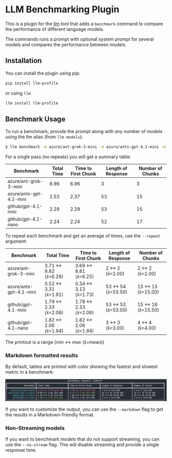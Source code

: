 # LLM Benchmarking Plugin

This is a plugin for the [llm](https://llm.datasette.io) tool that adds a `benchmark` command to compare the performance of different language models.

The commands runs a prompt with optional system prompt for several models and compares the performance between models.

## Installation

You can install the plugin using pip:

```bash
pip install llm-profile
```

or using `llm`

```bash
llm install llm-profile
```

## Benchmark Usage

To run a benchmark, provide the prompt along with any number of models using the llm alias (from `llm models`):

```bash
$ llm benchmark -m azure/ant-grok-3-mini -m azure/ants-gpt-4.1-mini -m github/gpt-4.1-mini -m github/gpt-4.1-nano -s "Respond in emoji" "Give me a friendly hello message" --markdown
```

For a single pass (no repeats) you will get a summary table:


|               Benchmark | Total Time      | Time to First Chunk | Length of Response | Number of Chunks |
|-------------------------|-----------------|---------------------|--------------------|------------------|
|   azure/ant-grok-3-mini | 6.96            | 6.96                | 3                  | 3                |
| azure/ants-gpt-4.1-mini | 2.53            | 2.37                | 53                 | 15               |
|     github/gpt-4.1-mini | 2.29            | 2.29                | 53                 | 15               |
|     github/gpt-4.1-nano | 2.24            | 2.24                | 52                 | 17               |

To repeat each benchmark and get an average of times, use the `--repeat` argument:

|               Benchmark | Total Time                | Time to First Chunk       | Length of Response        | Number of Chunks          |
|-------------------------|---------------------------|---------------------------|---------------------------|---------------------------|
|   azure/ant-grok-3-mini | 3.71 <-> 8.82 (x̄=6.26)    | 3.69 <-> 8.81 (x̄=6.25)    | 2 <-> 2 (x̄=2.00)          | 2 <-> 2 (x̄=2.00)          |
| azure/ants-gpt-4.1-mini | 0.52 <-> 3.31 (x̄=1.91)    | 0.34 <-> 3.13 (x̄=1.73)    | 53 <-> 54 (x̄=53.50)       | 15 <-> 15 (x̄=15.00)       |
|     github/gpt-4.1-mini | 1.79 <-> 2.33 (x̄=2.06)    | 1.78 <-> 2.33 (x̄=2.06)    | 53 <-> 53 (x̄=53.00)       | 15 <-> 16 (x̄=15.50)       |
|     github/gpt-4.1-nano | 1.82 <-> 2.06 (x̄=1.94)    | 1.82 <-> 2.06 (x̄=1.94)    | 3 <-> 3 (x̄=3.00)          | 4 <-> 4 (x̄=4.00)          |

The printout is a range (min <-> max (x̄=mean))

### Markdown formatted results

By default, tables are printed with color showing the fastest and slowest metric in a benchmark:

![benchmark screenshot](docs/res/screenshot.png)

If you want to customize the output, you can use the `--markdown` flag to get the results in a Markdown-friendly format.

### Non-Streaming models

If you want to benchmark models that do not support streaming, you can use the `--no-stream` flag. This will disable streaming and provide a single response time.

